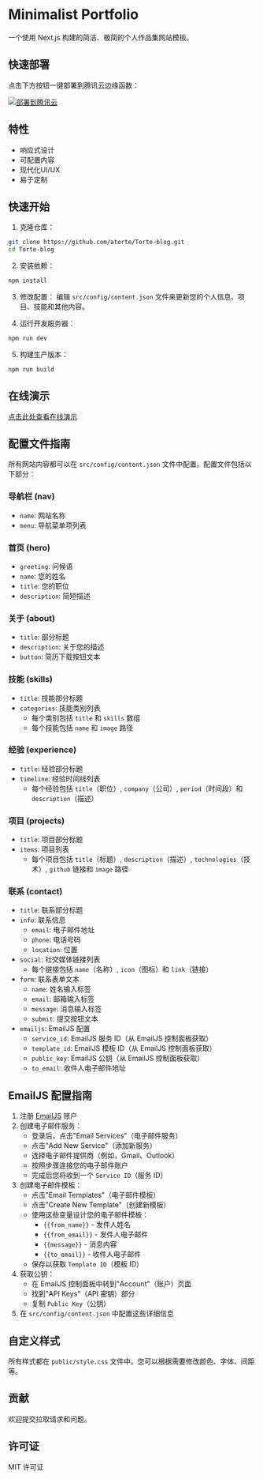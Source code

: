 # Minimalist Portfolio

一个使用 Next.js 构建的简洁、极简的个人作品集网站模板。

## 快速部署

点击下方按钮一键部署到腾讯云边缘函数：

[![部署到腾讯云](https://img.shields.io/badge/部署到-腾讯云-blue)](https://console.tencentcloud.com/edgeone/pages/new?template=https://github.com/tomcomtang/minimalist-portfolio&output-directory=./out&build-command=npm%20run%20build&install-command=npm%20install)

## 特性

- 响应式设计
- 可配置内容
- 现代化UI/UX
- 易于定制

## 快速开始

1. 克隆仓库：

```bash
git clone https://github.com/atorte/Torte-blog.git
cd Torte-blog
```

2. 安装依赖：

```bash
npm install
```

3. 修改配置：
   编辑 `src/config/content.json` 文件来更新您的个人信息、项目、技能和其他内容。

4. 运行开发服务器：

```bash
npm run dev
```

5. 构建生产版本：

```bash
npm run build
```

## 在线演示

[点击此处查看在线演示](https://minimalist-portfolio.edgeone.app/)

## 配置文件指南

所有网站内容都可以在 `src/config/content.json` 文件中配置。配置文件包括以下部分：

### 导航栏 (nav)

- `name`: 网站名称
- `menu`: 导航菜单项列表

### 首页 (hero)

- `greeting`: 问候语
- `name`: 您的姓名
- `title`: 您的职位
- `description`: 简短描述

### 关于 (about)

- `title`: 部分标题
- `description`: 关于您的描述
- `button`: 简历下载按钮文本

### 技能 (skills)

- `title`: 技能部分标题
- `categories`: 技能类别列表
  - 每个类别包括 `title` 和 `skills` 数组
  - 每个技能包括 `name` 和 `image` 路径

### 经验 (experience)

- `title`: 经验部分标题
- `timeline`: 经验时间线列表
  - 每个经验包括 `title`（职位）, `company`（公司）, `period`（时间段）和 `description`（描述）

### 项目 (projects)

- `title`: 项目部分标题
- `items`: 项目列表
  - 每个项目包括 `title`（标题）, `description`（描述）, `technologies`（技术）, `github` 链接和 `image` 路径

### 联系 (contact)

- `title`: 联系部分标题
- `info`: 联系信息
  - `email`: 电子邮件地址
  - `phone`: 电话号码
  - `location`: 位置
- `social`: 社交媒体链接列表
  - 每个链接包括 `name`（名称）, `icon`（图标）和 `link`（链接）
- `form`: 联系表单文本
  - `name`: 姓名输入标签
  - `email`: 邮箱输入标签
  - `message`: 消息输入标签
  - `submit`: 提交按钮文本
- `emailjs`: EmailJS 配置
  - `service_id`: EmailJS 服务 ID（从 EmailJS 控制面板获取）
  - `template_id`: EmailJS 模板 ID（从 EmailJS 控制面板获取）
  - `public_key`: EmailJS 公钥（从 EmailJS 控制面板获取）
  - `to_email`: 收件人电子邮件地址

## EmailJS 配置指南

1. 注册 [EmailJS](https://www.emailjs.com/) 账户
2. 创建电子邮件服务：
   - 登录后，点击"Email Services"（电子邮件服务）
   - 点击"Add New Service"（添加新服务）
   - 选择电子邮件提供商（例如，Gmail、Outlook）
   - 按照步骤连接您的电子邮件账户
   - 完成后您将收到一个 `Service ID`（服务 ID）
3. 创建电子邮件模板：
   - 点击"Email Templates"（电子邮件模板）
   - 点击"Create New Template"（创建新模板）
   - 使用这些变量设计您的电子邮件模板：
     - `{{from_name}}` - 发件人姓名
     - `{{from_email}}` - 发件人电子邮件
     - `{{message}}` - 消息内容
     - `{{to_email}}` - 收件人电子邮件
   - 保存以获取 `Template ID`（模板 ID）
4. 获取公钥：
   - 在 EmailJS 控制面板中转到"Account"（账户）页面
   - 找到"API Keys"（API 密钥）部分
   - 复制 `Public Key`（公钥）
5. 在 `src/config/content.json` 中配置这些详细信息

## 自定义样式

所有样式都在 `public/style.css` 文件中。您可以根据需要修改颜色、字体、间距等。

## 贡献

欢迎提交拉取请求和问题。

## 许可证

MIT 许可证

